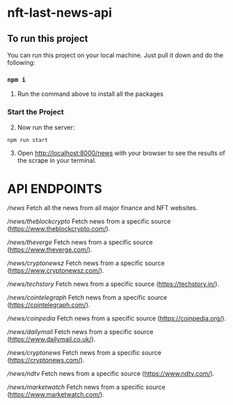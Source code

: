 # nft-last-news-api

## To run this project

You can run this project on your local machine. Just pull it down and do the following:

### `npm i`

1. Run the command above to install all the packages

### Start the Project

2. Now run the server:

```bash
npm run start
```

3. Open [http://localhost:8000/news](http://localhost:8000/news) with your browser to see the results of the scrape in your terminal.

# API ENDPOINTS

*/news* Fetch all the news from all major finance and NFT websites.

*/news/theblockcrypto* Fetch news from a specific source (https://www.theblockcrypto.com/).

*/news/theverge* Fetch news from a specific source (https://www.theverge.com/).

*/news/cryptonewsz* Fetch news from a specific source (https://www.cryptonewsz.com/).

*/news/techstory* Fetch news from a specific source (https://techstory.in/).

*/news/cointelegraph* Fetch news from a specific source (https://cointelegraph.com/).

*/news/coinpedia* Fetch news from a specific source (https://coinpedia.org/).

*/news/dailymail* Fetch news from a specific source (https://www.dailymail.co.uk/).

*/news/cryptonews* Fetch news from a specific source (https://cryptonews.com/).

*/news/ndtv* Fetch news from a specific source (https://www.ndtv.com/).

*/news/marketwatch* Fetch news from a specific source (https://www.marketwatch.com/).
